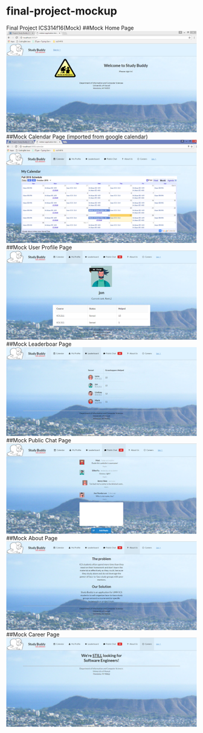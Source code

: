 # final-project-mockup
Final Project ICS314f16(Mock)
##Mock Home Page
![home](https://github.com/jonkiote/final-project-mockup/blob/master/doc/home.PNG?raw=tru ";^D")
##Mock Calendar Page (imported from google calendar)
![cal](https://github.com/jonkiote/final-project-mockup/blob/master/doc/cal.PNG?raw=tru "Calendar Page")
##Mock User Profile Page
![prof](https://github.com/jonkiote/final-project-mockup/blob/master/doc/prof.PNG?raw=true "Profile Page")
##Mock Leaderboar Page
![lead](https://github.com/jonkiote/final-project-mockup/blob/master/doc/lead.PNG?raw=tru "Leaderboard Page")
##Mock Public Chat Page
![pub](https://github.com/jonkiote/final-project-mockup/blob/master/doc/pub.PNG?raw=tru "Public Chat Page")
##Mock About Page
![about](https://github.com/jonkiote/final-project-mockup/blob/master/doc/about.PNG?raw=tru "About Us Page")
##Mock Career Page
![career](https://github.com/jonkiote/final-project-mockup/blob/master/doc/career.PNG?raw=tru "Career Page")
